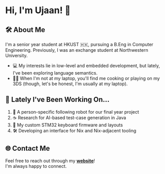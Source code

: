 # Hi, I'm Ujaan! 👋


## 🛠️ About Me

I'm a senior year student at HKUST 🇭🇰, pursuing a B.Eng in Computer Engineering. Previously, I was an exchange student at Northwestern University.

- 💻 My interests lie in low-level and embedded development, but lately, I've been exploring language semantics.
- 🧑‍🍳 When I'm not at my laptop, you'll find me cooking or playing on my 3DS (though, let's be honest, I'm usually at my laptop).


## 🔧 Lately I've Been Working On...
1. 🤖 A person-specific following robot for our final year project
2. ☕️ Research for AI-based test-case generation in Java
3. 🎹 My custom STM32 keyboard firmware and layouts  
4. 🛠️ Developing an interface for Nix and Nix-adjacent tooling  


## 🌐 Contact Me

Feel free to reach out through my **[website](https://ujaandas.me)**!  
I'm always happy to connect.

